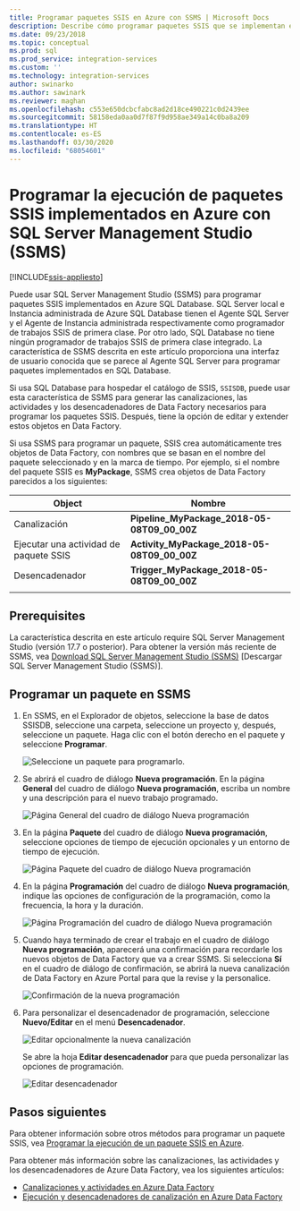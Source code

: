 ```yaml
---
title: Programar paquetes SSIS en Azure con SSMS | Microsoft Docs
description: Describe cómo programar paquetes SSIS que se implementan en Azure SQL Database usando el comando Schedule en SQL Server Management Studio (SSMS).
ms.date: 09/23/2018
ms.topic: conceptual
ms.prod: sql
ms.prod_service: integration-services
ms.custom: ''
ms.technology: integration-services
author: swinarko
ms.author: sawinark
ms.reviewer: maghan
ms.openlocfilehash: c553e650dcbcfabc8ad2d18ce490221c0d2439ee
ms.sourcegitcommit: 58158eda0aa0d7f87f9d958ae349a14c0ba8a209
ms.translationtype: HT
ms.contentlocale: es-ES
ms.lasthandoff: 03/30/2020
ms.locfileid: "68054601"
---
```

# <a name="schedule-the-execution-of-ssis-packages-deployed-in-azure-with-sql-server-management-studio-ssms"></a>Programar la ejecución de paquetes SSIS implementados en Azure con SQL Server Management Studio (SSMS)

[!INCLUDE[ssis-appliesto](../../includes/ssis-appliesto-ssvrpluslinux-asdb-asdw-xxx.md)]



Puede usar SQL Server Management Studio (SSMS) para programar paquetes SSIS implementados en Azure SQL Database. SQL Server local e Instancia administrada de Azure SQL Database tienen el Agente SQL Server y el Agente de Instancia administrada respectivamente como programador de trabajos SSIS de primera clase. Por otro lado, SQL Database no tiene ningún programador de trabajos SSIS de primera clase integrado. La característica de SSMS descrita en este artículo proporciona una interfaz de usuario conocida que se parece al Agente SQL Server para programar paquetes implementados en SQL Database.

Si usa SQL Database para hospedar el catálogo de SSIS, `SSISDB`, puede usar esta característica de SSMS para generar las canalizaciones, las actividades y los desencadenadores de Data Factory necesarios para programar los paquetes SSIS. Después, tiene la opción de editar y extender estos objetos en Data Factory.

Si usa SSMS para programar un paquete, SSIS crea automáticamente tres objetos de Data Factory, con nombres que se basan en el nombre del paquete seleccionado y en la marca de tiempo. Por ejemplo, si el nombre del paquete SSIS es **MyPackage**, SSMS crea objetos de Data Factory parecidos a los siguientes:

| Object | Nombre |
|---|---|
| Canalización | **Pipeline_MyPackage_2018-05-08T09_00_00Z** |
| Ejecutar una actividad de paquete SSIS | **Activity_MyPackage_2018-05-08T09_00_00Z** |
| Desencadenador | **Trigger_MyPackage_2018-05-08T09_00_00Z** |
|||

## <a name="prerequisites"></a>Prerequisites

La característica descrita en este artículo require SQL Server Management Studio (versión 17.7 o posterior). Para obtener la versión más reciente de SSMS, vea [Download SQL Server Management Studio (SSMS)](../../ssms/download-sql-server-management-studio-ssms.md) [Descargar SQL Server Management Studio (SSMS)].

## <a name="schedule-a-package-in-ssms"></a>Programar un paquete en SSMS

1. En SSMS, en el Explorador de objetos, seleccione la base de datos SSISDB, seleccione una carpeta, seleccione un proyecto y, después, seleccione un paquete. Haga clic con el botón derecho en el paquete y seleccione **Programar**.

    ![Seleccione un paquete para programarlo.](media/ssis-azure-schedule-packages-ssms/schedule-ssms-image1-schedule.png)

2. Se abrirá el cuadro de diálogo **Nueva programación**. En la página **General** del cuadro de diálogo **Nueva programación**, escriba un nombre y una descripción para el nuevo trabajo programado.

    ![Página General del cuadro de diálogo Nueva programación](media/ssis-azure-schedule-packages-ssms/schedule-ssms-image2-new-schedule.png)

3. En la página **Paquete** del cuadro de diálogo **Nueva programación**, seleccione opciones de tiempo de ejecución opcionales y un entorno de tiempo de ejecución.

    ![Página Paquete del cuadro de diálogo Nueva programación](media/ssis-azure-schedule-packages-ssms/schedule-ssms-image3-new-schedule2.png)

4. En la página **Programación** del cuadro de diálogo **Nueva programación**, indique las opciones de configuración de la programación, como la frecuencia, la hora y la duración.

    ![Página Programación del cuadro de diálogo Nueva programación](media/ssis-azure-schedule-packages-ssms/schedule-ssms-image4-new-schedule3.png)

5. Cuando haya terminado de crear el trabajo en el cuadro de diálogo **Nueva programación**, aparecerá una confirmación para recordarle los nuevos objetos de Data Factory que va a crear SSMS. Si selecciona **Sí** en el cuadro de diálogo de confirmación, se abrirá la nueva canalización de Data Factory en Azure Portal para que la revise y la personalice.

    ![Confirmación de la nueva programación](media/ssis-azure-schedule-packages-ssms/schedule-ssms-image5-confirmation.png)

6. Para personalizar el desencadenador de programación, seleccione **Nuevo/Editar** en el menú **Desencadenador**.

    ![Editar opcionalmente la nueva canalización](media/ssis-azure-schedule-packages-ssms/schedule-ssms-image6-edit.png)

    Se abre la hoja **Editar desencadenador** para que pueda personalizar las opciones de programación.

    ![Editar desencadenador](media/ssis-azure-schedule-packages-ssms/schedule-ssms-image7-edit2.png)

## <a name="next-steps"></a>Pasos siguientes

Para obtener información sobre otros métodos para programar un paquete SSIS, vea [Programar la ejecución de un paquete SSIS en Azure](ssis-azure-schedule-packages.md).

Para obtener más información sobre las canalizaciones, las actividades y los desencadenadores de Azure Data Factory, vea los siguientes artículos:
-   [Canalizaciones y actividades en Azure Data Factory](https://docs.microsoft.com/azure/data-factory/concepts-pipelines-activities)
-   [Ejecución y desencadenadores de canalización en Azure Data Factory](https://docs.microsoft.com/azure/data-factory/concepts-pipeline-execution-triggers)
